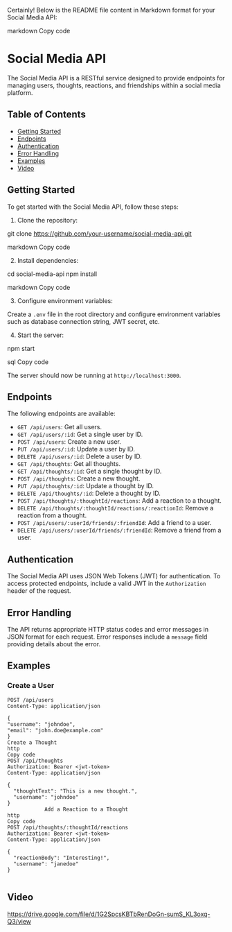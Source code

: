 
Certainly! Below is the README file content in Markdown format for your Social Media API:

markdown
Copy code
# Social Media API

The Social Media API is a RESTful service designed to provide endpoints for managing users, thoughts, reactions, and friendships within a social media platform.

## Table of Contents

- [Getting Started](#getting-started)
- [Endpoints](#endpoints)
- [Authentication](#authentication)
- [Error Handling](#error-handling)
- [Examples](#examples)
- [Video](#video)
## Getting Started

To get started with the Social Media API, follow these steps:

1. Clone the repository:

git clone https://github.com/your-username/social-media-api.git

markdown
Copy code

2. Install dependencies:

cd social-media-api
npm install

markdown
Copy code

3. Configure environment variables:

Create a `.env` file in the root directory and configure environment variables such as database connection string, JWT secret, etc.

4. Start the server:

npm start

sql
Copy code

The server should now be running at `http://localhost:3000`.

## Endpoints

The following endpoints are available:

- `GET /api/users`: Get all users.
- `GET /api/users/:id`: Get a single user by ID.
- `POST /api/users`: Create a new user.
- `PUT /api/users/:id`: Update a user by ID.
- `DELETE /api/users/:id`: Delete a user by ID.
- `GET /api/thoughts`: Get all thoughts.
- `GET /api/thoughts/:id`: Get a single thought by ID.
- `POST /api/thoughts`: Create a new thought.
- `PUT /api/thoughts/:id`: Update a thought by ID.
- `DELETE /api/thoughts/:id`: Delete a thought by ID.
- `POST /api/thoughts/:thoughtId/reactions`: Add a reaction to a thought.
- `DELETE /api/thoughts/:thoughtId/reactions/:reactionId`: Remove a reaction from a thought.
- `POST /api/users/:userId/friends/:friendId`: Add a friend to a user.
- `DELETE /api/users/:userId/friends/:friendId`: Remove a friend from a user.

## Authentication

The Social Media API uses JSON Web Tokens (JWT) for authentication. To access protected endpoints, include a valid JWT in the `Authorization` header of the request.

## Error Handling

The API returns appropriate HTTP status codes and error messages in JSON format for each request. Error responses include a `message` field providing details about the error.

## Examples

### Create a User

```http
POST /api/users
Content-Type: application/json

{
"username": "johndoe",
"email": "john.doe@example.com"
}
Create a Thought
http
Copy code
POST /api/thoughts
Authorization: Bearer <jwt-token>
Content-Type: application/json

{
  "thoughtText": "This is a new thought.",
  "username": "johndoe"
}
            Add a Reaction to a Thought
http
Copy code
POST /api/thoughts/:thoughtId/reactions
Authorization: Bearer <jwt-token>
Content-Type: application/json

{
  "reactionBody": "Interesting!",
  "username": "janedoe"
}


``````
## Video
https://drive.google.com/file/d/1G2SpcsKBTbRenDoGn-sumS_KL3oxq-Q3/view
